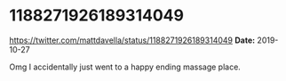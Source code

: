 # 1188271926189314049
https://twitter.com/mattdavella/status/1188271926189314049
**Date:** 2019-10-27

Omg I accidentally just went to a happy ending massage place.

